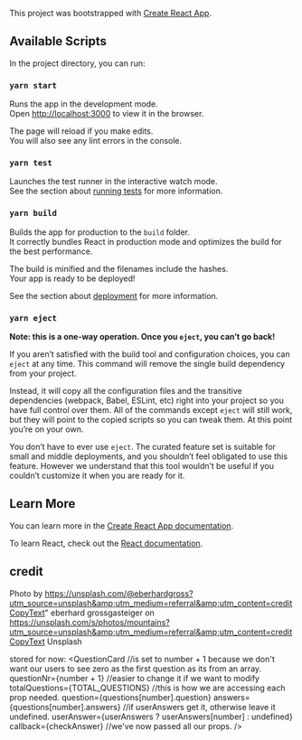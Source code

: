 This project was bootstrapped with [Create React App](https://github.com/facebook/create-react-app).

## Available Scripts

In the project directory, you can run:

### `yarn start`

Runs the app in the development mode.<br />
Open [http://localhost:3000](http://localhost:3000) to view it in the browser.

The page will reload if you make edits.<br />
You will also see any lint errors in the console.

### `yarn test`

Launches the test runner in the interactive watch mode.<br />
See the section about [running tests](https://facebook.github.io/create-react-app/docs/running-tests) for more information.

### `yarn build`

Builds the app for production to the `build` folder.<br />
It correctly bundles React in production mode and optimizes the build for the best performance.

The build is minified and the filenames include the hashes.<br />
Your app is ready to be deployed!

See the section about [deployment](https://facebook.github.io/create-react-app/docs/deployment) for more information.

### `yarn eject`

**Note: this is a one-way operation. Once you `eject`, you can’t go back!**

If you aren’t satisfied with the build tool and configuration choices, you can `eject` at any time. This command will remove the single build dependency from your project.

Instead, it will copy all the configuration files and the transitive dependencies (webpack, Babel, ESLint, etc) right into your project so you have full control over them. All of the commands except `eject` will still work, but they will point to the copied scripts so you can tweak them. At this point you’re on your own.

You don’t have to ever use `eject`. The curated feature set is suitable for small and middle deployments, and you shouldn’t feel obligated to use this feature. However we understand that this tool wouldn’t be useful if you couldn’t customize it when you are ready for it.

## Learn More

You can learn more in the [Create React App documentation](https://facebook.github.io/create-react-app/docs/getting-started).

To learn React, check out the [React documentation](https://reactjs.org/).


## credit
Photo by https://unsplash.com/@eberhardgross?utm_source=unsplash&amp;utm_medium=referral&amp;utm_content=creditCopyText" eberhard grossgasteiger on https://unsplash.com/s/photos/mountains?utm_source=unsplash&amp;utm_medium=referral&amp;utm_content=creditCopyText Unsplash

stored for now: <QuestionCard 
        //is set to number + 1 because we don't want our users to see zero as the first question as its from an array.
        questionNr={number + 1}
        //easier to change it if we want to modify
        totalQuestions={TOTAL_QUESTIONS}
        //this is how we are accessing each prop needed.
        question={questions[number].question}
        answers={questions[number].answers}
        //if userAnswers get it, otherwise leave it undefined.
        userAnswer={userAnswers ? userAnswers[number] : undefined}
        callback={checkAnswer}
        //we've now passed all our props.
      />